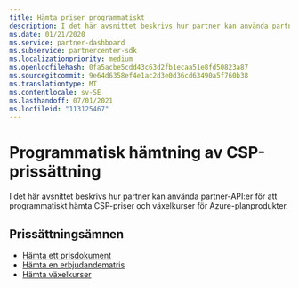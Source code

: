 ```yaml
---
title: Hämta priser programmatiskt
description: I det här avsnittet beskrivs hur partner kan använda partner-API:er för att programmatiskt hämta priser och växelkurser för Azure-planprodukter.
ms.date: 01/21/2020
ms.service: partner-dashboard
ms.subservice: partnercenter-sdk
ms.localizationpriority: medium
ms.openlocfilehash: 0fa5acbe5cdd43c63d2fb1ecaa51e8fd50823a87
ms.sourcegitcommit: 9e64d6358ef4e1ac2d3e0d36cd63490a5f760b38
ms.translationtype: MT
ms.contentlocale: sv-SE
ms.lasthandoff: 07/01/2021
ms.locfileid: "113125467"
---
```

# <a name="programmatically-retrieve-csp-pricing"></a>Programmatisk hämtning av CSP-prissättning

I det här avsnittet beskrivs hur partner kan använda partner-API:er för att programmatiskt hämta CSP-priser och växelkurser för Azure-planprodukter.

## <a name="pricing-topics"></a>Prissättningsämnen

- [Hämta ett prisdokument](get-a-price-sheet.md)
- [Hämta en erbjudandematris](get-an-offer-matrix.md)
- [Hämta växelkurser](get-foreign-exchange-rates.md)

